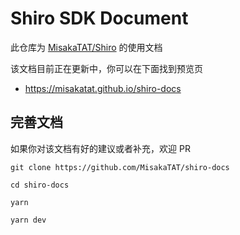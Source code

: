 # Shiro SDK Document

此仓库为 [MisakaTAT/Shiro](https://github.com/MisakaTAT/Shiro) 的使用文档

该文档目前正在更新中，你可以在下面找到预览页

- <https://misakatat.github.io/shiro-docs>


## 完善文档

如果你对该文档有好的建议或者补充，欢迎 PR

```shell
git clone https://github.com/MisakaTAT/shiro-docs

cd shiro-docs

yarn

yarn dev
```
